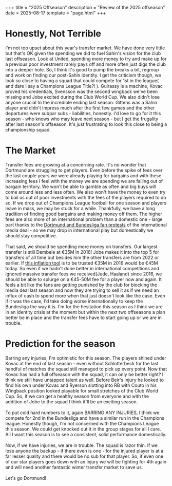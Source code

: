 +++
title = "2025 Offseason"
description = "Review of the 2025 offseason"
date = 2025-08-17
template = "page.html"
+++

# Honestly, Not Terrible

I'm not too upset about this year's transfer market. We have done very little but that's OK given the spending we did to fuel Sahin's vision for the club last offseason. Look at United, spending more money to try and make up for a previous poor investment rarely pays off and more often just digs the club into a deeper hole. So, I think it's good to pump the breaks a bit, regroup and work on finding our post-Sahin identity. I get the criticism though, we look so close to having a squad that could compete for 1st in the league( and dare I say a Champions League Title?! ). Guirassy is a machine, Kovac proved his credentials, Svensson was the second wingback we've been missing and Jobe excited during the Club World Cup. We also didn't lose anyone crucial to the incredible ending last season. Gittens was a Sahin player and didn't impress much after the first few games and the other departures were subpar subs - liabilities, honestly. I'd love to go for it this season - who knows who may leave next season - but I get the frugality after last season's offseason. It's just frustrating to look this close to being a championship squad.

# The Market

Transfer fees are growing at a concerning rate. It's no wonder that Dortmund are struggling to get players. Even before the spike of fees over the last couple years we were already playing for bargains and with these increasing fees I feel with the money we are spending we are falling out of bargain territory. We won't be able to gamble as often and big buys will come around less and less often. We also won't have the money to even try to bail us out of poor investments with the fees of the players required to do so. If we drop out of Champions League football for one season and players leave in mass, we may be stuck for a while. Thankfully, we have a long tradition of finding good bargains and making money off them. The higher fees are also more of an international problem than a domestic one - large part thanks to the [Dortmund and Bundesliga fan protests](https://apnews.com/article/bundesliga-preview-fan-protests-0563538898c3a6aeae7f77b4d14bc3f9) of the international media deal - so we may drop in international play but domestically we should stay competitive.
\
\
That said, we should be spending more money on transfers. Our largest transfer is still Dembele at €35M in 2016! Jobe makes it into the top 5 for transfers of all time but besides him the other transfers are from 2022 or earlier. If [this inflation tool](https://www.inflationtool.com/euro-germany/2016-to-present-value?amount=35000000&year2=2025&frequency=yearly) is to be trusted €35M in 2016 would be €45M today. So even if we hadn't done better in international competitions and ignored massive transfer fees we received(Jude, Haaland) since 2016, we should be able to splurge on a €45-50M fee for a player now and again. It feels a bit like the fans are getting punished by the club for blocking the media deal last season and now they are trying to sell it as if we need an influx of cash to spend more when that just doesn't look like the case. Even if it was the case, I'd take doing worse internationally to keep the Bundesliga the way it is. I'm for the hesitation this season as I think we are in an identity crisis at the moment but within the next two offseasons a plan better be in place and the transfer fees have to start going up or we are in trouble. 

# Prediction for the season

Barring any injuries, I'm optimistic for this season. The players shined under Kovac at the end of last season - even without Schlotterbeck for the last handful of matches the squad still managed to pick up every point. Now that Kovac has had a full offseason with the squad, it can only be better right? I think we still have untapped talent as well. Before Beir's injury he looked to find his own under Kovac and Ryerson slotting into RB with Couto in his Wingback position looked playable for small stretches of the Club World Cup. So, if we can get a healthy season from everyone and with the addition of Jobe to the squad I think it'll be an exciting season. 
\
\
To put cold hard numbers to it, again BARRING ANY INJURIES, I think we compete for 2nd in the Bundesliga and have a similar run in the Champions league. Honestly though, I'm not concerned with the Champions League this season. We could get knocked out it in the group stages for all I care. All I want this season is to see a consistent, solid performance domestically.
\
\
Now, if we have injuries, we are in trouble. The squad is razor thin. If we lose anyone the backup - if there even is one - for the injured player is at a far lesser quality and there would be no sub for that player. So, if even one of our star players goes down with an injury we will be fighting for 4th again and will need another fantastic winter transfer market to save us. 
\
\
Let's go Dortmund!